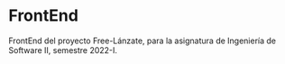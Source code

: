 # FrontEnd
FrontEnd del proyecto Free-Lánzate, para la asignatura de Ingeniería de Software II, semestre 2022-I.
